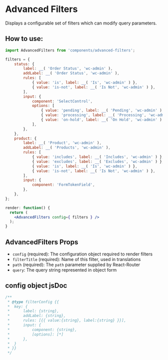 Advanced Filters
============

Displays a configurable set of filters which can modify query parameters.

## How to use:

```jsx
import AdvancedFilters from 'components/advanced-filters';

filters = {
	status: {
		label: __( 'Order Status', 'wc-admin' ),
		addLabel: __( 'Order Status', 'wc-admin' ),
		rules: [
			{ value: 'is', label: __( 'Is', 'wc-admin' ) },
			{ value: 'is-not', label: __( 'Is Not', 'wc-admin' ) },
		],
		input: {
			component: 'SelectControl',
			options: [
				{ value: 'pending', label: __( 'Pending', 'wc-admin' ) },
				{ value: 'processing', label: __( 'Processing', 'wc-admin' ) },
				{ value: 'on-hold', label: __( 'On Hold', 'wc-admin' ) },
			],
		},
	},
	product: {
		label: __( 'Product', 'wc-admin' ),
		addLabel: __( 'Products', 'wc-admin' ),
		rules: [
			{ value: 'includes', label: __( 'Includes', 'wc-admin' ) },
			{ value: 'excludes', label: __( 'Excludes', 'wc-admin' ) },
			{ value: 'is', label: __( 'Is', 'wc-admin' ) },
			{ value: 'is-not', label: __( 'Is Not', 'wc-admin' ) },
		],
		input: {
			component: 'FormTokenField',
		},
	},
};

render: function() {
  return (
    <AdvancedFilters config={ filters } />
  );
}
```

## AdvancedFilters Props

* `config` (required): The configuration object required to render filters
* `filterTitle` (required): Name of this filter, used in translations
* `path` (required): The `path` parameter supplied by React-Router
* `query`: The query string represented in object form

## config object jsDoc

```js
/**
 * @type filterConfig {{
 * 	key: {
 * 		label: {string},
 * 		addLabel: {string},
 * 		rules: [{{ value:{string}, label:{string} }}],
 * 		input: {
 * 			component: {string},
 * 			[options]: [*]
 * 		},
 * 	}
 * }}
 */
```
